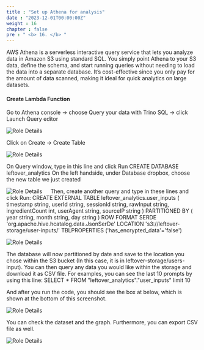 ```yaml
---
title : "Set up Athena for analysis"
date : "2023-12-01T00:00:00Z"
weight : 16
chapter : false
pre : " <b> 16. </b> "
---
```


AWS Athena is a serverless interactive query service that lets you analyze data in Amazon S3 using standard SQL. You simply point Athena to your S3 data, define the schema, and start running queries without needing to load the data into a separate database. It’s cost-effective since you only pay for the amount of data scanned, making it ideal for quick analytics on large datasets.

#### Create Lambda Function

Go to Athena console → choose Query your data with Trino SQL → click Launch Query editor

![Role Details](/images/16/16-1.png?featherlight=false&width=90pc)

Click on Create → Create Table
 
![Role Details](/images/16/16-2.png?featherlight=false&width=90pc)

On Query window, type in this line and click Run
CREATE DATABASE leftover_analytics
On the left handside, under Database dropbox, choose the new table we just created

![Role Details](/images/16/16-3.png?featherlight=false&width=90pc)
 
Then, create another query and type in these lines and click Run:
CREATE EXTERNAL TABLE leftover_analytics.user_inputs ( timestamp string, userId string, sessionId string, rawInput string, ingredientCount int, userAgent string, sourceIP string
)
PARTITIONED BY ( year string, month string, day string
)
ROW FORMAT SERDE 'org.apache.hive.hcatalog.data.JsonSerDe'
LOCATION 's3://leftover-storage/user-inputs/'
TBLPROPERTIES ('has_encrypted_data'='false')
 
![Role Details](/images/16/16-4.png?featherlight=false&width=90pc)

The database will now partitioned by date and save to the location you chose within the S3 bucket (In this case, it is in leftover-storage/users-input). You can then query any data you would like within the storage and download it as CSV file. 
For examples, you can see the last 10 prompts by using this line:
SELECT * FROM "leftover_analytics"."user_inputs" limit 10

And after you run the code, you should see the box at below, which is shown at the bottom of this screenshot.

![Role Details](/images/16/16-5.png?featherlight=false&width=90pc)

You can check the dataset and the graph. Furthermore, you can export CSV file as well.

![Role Details](/images/16/16-6.png?featherlight=false&width=90pc)
